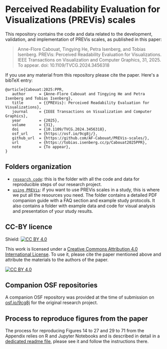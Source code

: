 # Perceived Readability Evaluation for Visualizations (PREVis) scales

This repository contains the code and data related to the development, validation, and implementation of PREVis scales, as published in this paper:

> Anne-Flore Cabouat, Tingying He, Petra Isenberg, and Tobias Isenberg. PREVis: Perceived Readability Evaluation for Visualizations. IEEE Transactions on Visualization and Computer Graphics, 31, 2025. To appear. doi: 10.1109/TVCG.2024.3456318

If you use any material from this repository please cite the paper. Here's a bibTeX entry:
```
@article{Cabouat:2025:PPR,
   author      = {Anne-Flore Cabouat and Tingying He and Petra Isenberg and Tobias Isenberg},
   title       = {{PREVis}: Perceived Readability Evaluation for Visualizations},
   journal     = {IEEE Transactions on Visualization and Computer Graphics},
   year        = {2025},
   volume      = {31},
   doi         = {10.1109/TVCG.2024.3456318},
   osf_url     = {https://osf.io/9cg8j/},
   github_url  = {https://github.com/AF-Cabouat/PREVis-scales/},
   url         = {https://tobias.isenberg.cc/p/Cabouat2025PPR},
   note        = {To appear},
}
```

## Folders organization
- [`research code`](research%20code/): this is the folder with all the code and data for reproducible steps of our research project.
- [`using PREVis`](using%20PREVis): if you want to use PREVis scales in a study, this is where we put all the resources you need. The folder contains a detailed PDF companion guide with a FAQ section and example study protocols. It also contains a folder with example data and code for visual analysis and presentation of your study results.

## CC-BY licence
Shield: [![CC BY 4.0][cc-by-shield]][cc-by]

This work is licensed under a
[Creative Commons Attribution 4.0 International License][cc-by].
To use it, please cite the paper mentioned above and attribute the materials to the authors of the paper.

[![CC BY 4.0][cc-by-image]][cc-by]

[cc-by]: http://creativecommons.org/licenses/by/4.0/
[cc-by-image]: https://i.creativecommons.org/l/by/4.0/88x31.png
[cc-by-shield]: https://img.shields.io/badge/License-CC%20BY%204.0-lightgrey.svg


## Companion OSF repositories

A companion OSF repository was provided at the time of submission on [osf.io/9cg8j](https://osf.io/9cg8j/) for the original research project.

## Process to reproduce figures from the paper

The process for reproducing Figures 14 to 27 and 29 to 71 from the Appendix relies on R and Jupyter Notebooks and is described in detail in a [dedicated readme file](research%20code/Replication%20-%20PREVis%20development%20figures/Notebooks/Readme%20-%20Notebooks%20-%20Exploratory%20survey%20data%20analysis.md), please see it and follow the instructions there.
